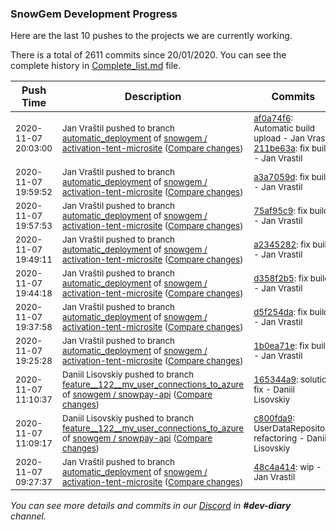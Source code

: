 
### SnowGem Development Progress

Here are the last 10 pushes to the projects we are currently working.

There is a total of 2611 commits since 20/01/2020. You can see the complete history in
 [Complete_list.md](Complete_list.md) file.

| Push Time | Description | Commits |
| --- | --- | --- |
| <sub>2020-11-07 20:03:00</sub> | <sub>Jan Vraštil pushed to branch [automatic\_deployment](https://gitlab.com/snowgem/activation-tent-microsite/commits/automatic_deployment) of [snowgem / activation\-tent\-microsite](https://gitlab.com/snowgem/activation-tent-microsite) ([Compare changes](https://gitlab.com/snowgem/activation-tent-microsite/compare/a3a7059d66693f54fdef32f6cef9d4749baee3fd...211be63a017a9ddc3e46161d29f1a8d1587bc328))</sub> | <sub>[af0a74f6](https://gitlab.com/snowgem/activation-tent-microsite/-/commit/af0a74f6d052f9cfffe42f766054895472ca26c1): Automatic build upload - Jan Vrastil<br>[211be63a](https://gitlab.com/snowgem/activation-tent-microsite/-/commit/211be63a017a9ddc3e46161d29f1a8d1587bc328): fix build - Jan Vrastil</sub> |
| <sub>2020-11-07 19:59:52</sub> | <sub>Jan Vraštil pushed to branch [automatic\_deployment](https://gitlab.com/snowgem/activation-tent-microsite/commits/automatic_deployment) of [snowgem / activation\-tent\-microsite](https://gitlab.com/snowgem/activation-tent-microsite) ([Compare changes](https://gitlab.com/snowgem/activation-tent-microsite/compare/75af95c9e9e6ea6a27cdf40c882b9b18a9db4e1c...a3a7059d66693f54fdef32f6cef9d4749baee3fd))</sub> | <sub>[a3a7059d](https://gitlab.com/snowgem/activation-tent-microsite/-/commit/a3a7059d66693f54fdef32f6cef9d4749baee3fd): fix build - Jan Vrastil</sub> |
| <sub>2020-11-07 19:57:53</sub> | <sub>Jan Vraštil pushed to branch [automatic\_deployment](https://gitlab.com/snowgem/activation-tent-microsite/commits/automatic_deployment) of [snowgem / activation\-tent\-microsite](https://gitlab.com/snowgem/activation-tent-microsite) ([Compare changes](https://gitlab.com/snowgem/activation-tent-microsite/compare/a23452824fc5b5c9d22aaaa23d20912c5d22acf2...75af95c9e9e6ea6a27cdf40c882b9b18a9db4e1c))</sub> | <sub>[75af95c9](https://gitlab.com/snowgem/activation-tent-microsite/-/commit/75af95c9e9e6ea6a27cdf40c882b9b18a9db4e1c): fix build - Jan Vrastil</sub> |
| <sub>2020-11-07 19:49:11</sub> | <sub>Jan Vraštil pushed to branch [automatic\_deployment](https://gitlab.com/snowgem/activation-tent-microsite/commits/automatic_deployment) of [snowgem / activation\-tent\-microsite](https://gitlab.com/snowgem/activation-tent-microsite) ([Compare changes](https://gitlab.com/snowgem/activation-tent-microsite/compare/d358f2b5157941a235a6d932fce78b491cb2a9f3...a23452824fc5b5c9d22aaaa23d20912c5d22acf2))</sub> | <sub>[a2345282](https://gitlab.com/snowgem/activation-tent-microsite/-/commit/a23452824fc5b5c9d22aaaa23d20912c5d22acf2): fix build - Jan Vrastil</sub> |
| <sub>2020-11-07 19:44:18</sub> | <sub>Jan Vraštil pushed to branch [automatic\_deployment](https://gitlab.com/snowgem/activation-tent-microsite/commits/automatic_deployment) of [snowgem / activation\-tent\-microsite](https://gitlab.com/snowgem/activation-tent-microsite) ([Compare changes](https://gitlab.com/snowgem/activation-tent-microsite/compare/d5f254da02842cd55bde2251f9b418d55e32a45a...d358f2b5157941a235a6d932fce78b491cb2a9f3))</sub> | <sub>[d358f2b5](https://gitlab.com/snowgem/activation-tent-microsite/-/commit/d358f2b5157941a235a6d932fce78b491cb2a9f3): fix build - Jan Vrastil</sub> |
| <sub>2020-11-07 19:37:58</sub> | <sub>Jan Vraštil pushed to branch [automatic\_deployment](https://gitlab.com/snowgem/activation-tent-microsite/commits/automatic_deployment) of [snowgem / activation\-tent\-microsite](https://gitlab.com/snowgem/activation-tent-microsite) ([Compare changes](https://gitlab.com/snowgem/activation-tent-microsite/compare/1b0ea71e4206dd5adbdaf140e7125a21c11db428...d5f254da02842cd55bde2251f9b418d55e32a45a))</sub> | <sub>[d5f254da](https://gitlab.com/snowgem/activation-tent-microsite/-/commit/d5f254da02842cd55bde2251f9b418d55e32a45a): fix build - Jan Vrastil</sub> |
| <sub>2020-11-07 19:25:28</sub> | <sub>Jan Vraštil pushed to branch [automatic\_deployment](https://gitlab.com/snowgem/activation-tent-microsite/commits/automatic_deployment) of [snowgem / activation\-tent\-microsite](https://gitlab.com/snowgem/activation-tent-microsite) ([Compare changes](https://gitlab.com/snowgem/activation-tent-microsite/compare/48c4a414a560e8699bd649732aef0b453ed89977...1b0ea71e4206dd5adbdaf140e7125a21c11db428))</sub> | <sub>[1b0ea71e](https://gitlab.com/snowgem/activation-tent-microsite/-/commit/1b0ea71e4206dd5adbdaf140e7125a21c11db428): fix build - Jan Vrastil</sub> |
| <sub>2020-11-07 11:10:37</sub> | <sub>Daniil Lisovskiy pushed to branch [feature\_\_122\_\_mv\_user\_connections\_to\_azure](https://gitlab.com/snowgem/snowpay-api/commits/feature__122__mv_user_connections_to_azure) of [snowgem / snowpay\-api](https://gitlab.com/snowgem/snowpay-api) ([Compare changes](https://gitlab.com/snowgem/snowpay-api/compare/c800fda9933cfb962b0864ff589177b118e28a9b...165344a954cd89e8fbe2beefc6e0c307fa75011f))</sub> | <sub>[165344a9](https://gitlab.com/snowgem/snowpay-api/-/commit/165344a954cd89e8fbe2beefc6e0c307fa75011f): solution fix - Daniil Lisovskiy</sub> |
| <sub>2020-11-07 11:09:17</sub> | <sub>Daniil Lisovskiy pushed to branch [feature\_\_122\_\_mv\_user\_connections\_to\_azure](https://gitlab.com/snowgem/snowpay-api/commits/feature__122__mv_user_connections_to_azure) of [snowgem / snowpay\-api](https://gitlab.com/snowgem/snowpay-api) ([Compare changes](https://gitlab.com/snowgem/snowpay-api/compare/5a16ff4b5a685f4461e26eb64564559b884f7971...c800fda9933cfb962b0864ff589177b118e28a9b))</sub> | <sub>[c800fda9](https://gitlab.com/snowgem/snowpay-api/-/commit/c800fda9933cfb962b0864ff589177b118e28a9b): UserDataRepository refactoring - Daniil Lisovskiy</sub> |
| <sub>2020-11-07 09:27:37</sub> | <sub>Jan Vraštil pushed to branch [automatic\_deployment](https://gitlab.com/snowgem/activation-tent-microsite/commits/automatic_deployment) of [snowgem / activation\-tent\-microsite](https://gitlab.com/snowgem/activation-tent-microsite) ([Compare changes](https://gitlab.com/snowgem/activation-tent-microsite/compare/9d967f811214b24a06ac1dda3981a8f4faf469e0...48c4a414a560e8699bd649732aef0b453ed89977))</sub> | <sub>[48c4a414](https://gitlab.com/snowgem/activation-tent-microsite/-/commit/48c4a414a560e8699bd649732aef0b453ed89977): wip - Jan Vrastil</sub> |

_You can see more details and commits in our [Discord](https://discord.gg/zumGnbg) in **#dev-diary** channel._
